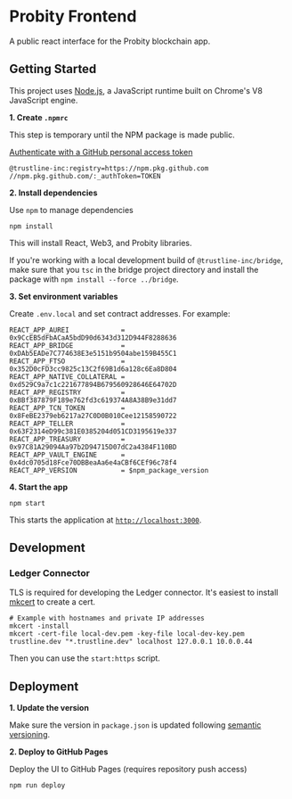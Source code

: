 # Probity Frontend

A public react interface for the Probity blockchain app.

## Getting Started

This project uses [Node.js](https://nodejs.org/en/), a JavaScript runtime built on Chrome's V8 JavaScript engine.

**1. Create `.npmrc`**

This step is temporary until the NPM package is made public.

[Authenticate with a GitHub personal access token](https://docs.github.com/en/packages/guides/configuring-npm-for-use-with-github-packages#authenticating-with-a-personal-access-token)

```
@trustline-inc:registry=https://npm.pkg.github.com
//npm.pkg.github.com/:_authToken=TOKEN
```

**2. Install dependencies**

Use `npm` to manage dependencies

```
npm install
```

This will install React, Web3, and Probity libraries.

If you're working with a local development build of `@trustline-inc/bridge`, make sure that you `tsc` in the bridge project directory and install the package with `npm install --force ../bridge`.

**3. Set environment variables**

Create `.env.local` and set contract addresses. For example:

```
REACT_APP_AUREI             = 0x9CcEB5dFbACaA5bdD90d6343d312D944F8288636
REACT_APP_BRIDGE            = 0xDAb5EADe7C774638E3e5151b9504abe159B455C1
REACT_APP_FTSO              = 0x352D0cFD3cc9825c13C2f69B1d6a128c6Ea8D804
REACT_APP_NATIVE_COLLATERAL = 0xd529C9a7c1c221677894B679560928646E64702D
REACT_APP_REGISTRY          = 0xBBf387879F189e762fd3c619374A8A38B9e31dd7
REACT_APP_TCN_TOKEN         = 0x8FeBE2379eb6217a27C0D0B010Cee12158590722
REACT_APP_TELLER            = 0x63F2314eD99c381E0385204d051CD3195619e337
REACT_APP_TREASURY          = 0x97C81A29094Aa97b2D94715D07dC2a4384F110BD
REACT_APP_VAULT_ENGINE      = 0x4dc0705d18Fce70DBBeaAa6e4aCBf6CEf96c78f4
REACT_APP_VERSION           = $npm_package_version
```

**4. Start the app**

```
npm start
```

This starts the application at [`http://localhost:3000`](http://localhost:3000).

## Development

### Ledger Connector

TLS is required for developing the Ledger connector. It's easiest to install [mkcert](https://github.com/FiloSottile/mkcert) to create a cert.

```
# Example with hostnames and private IP addresses
mkcert -install
mkcert -cert-file local-dev.pem -key-file local-dev-key.pem trustline.dev "*.trustline.dev" localhost 127.0.0.1 10.0.0.44
```

Then you can use the `start:https` script.

## Deployment

**1. Update the version**

Make sure the version in `package.json` is updated following [semantic versioning](https://semver.org/).

**2. Deploy to GitHub Pages**

Deploy the UI to GitHub Pages (requires repository push access)

```
npm run deploy
```
